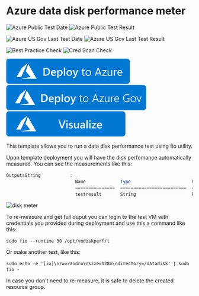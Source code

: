 # Azure data disk performance meter

![Azure Public Test Date](https://azurequickstartsservice.blob.core.windows.net/badges/vm-disk-performance-meter/PublicLastTestDate.svg)
![Azure Public Test Result](https://azurequickstartsservice.blob.core.windows.net/badges/vm-disk-performance-meter/PublicDeployment.svg)

![Azure US Gov Last Test Date](https://azurequickstartsservice.blob.core.windows.net/badges/vm-disk-performance-meter/FairfaxLastTestDate.svg)
![Azure US Gov Last Test Result](https://azurequickstartsservice.blob.core.windows.net/badges/vm-disk-performance-meter/FairfaxDeployment.svg)

![Best Practice Check](https://azurequickstartsservice.blob.core.windows.net/badges/vm-disk-performance-meter/BestPracticeResult.svg)
![Cred Scan Check](https://azurequickstartsservice.blob.core.windows.net/badges/vm-disk-performance-meter/CredScanResult.svg)

[![Deploy To Azure](https://raw.githubusercontent.com/Azure/azure-quickstart-templates/master/1-CONTRIBUTION-GUIDE/images/deploytoazure.svg?sanitize=true)](https://portal.azure.com/#create/Microsoft.Template/uri/https%3A%2F%2Fraw.githubusercontent.com%2FAzure%2Fazure-quickstart-templates%2Fmaster%2Fvm-disk-performance-meter%2Fazuredeploy.json)  
[![Deploy To Azure Gov](https://raw.githubusercontent.com/Azure/azure-quickstart-templates/master/1-CONTRIBUTION-GUIDE/images/deploytoazuregov.svg?sanitize=true)](https://portal.azure.us/#create/Microsoft.Template/uri/https%3A%2F%2Fraw.githubusercontent.com%2FAzure%2Fazure-quickstart-templates%2Fmaster%2Fvm-disk-performance-meter%2Fazuredeploy.json)  
[![Visualize](https://raw.githubusercontent.com/Azure/azure-quickstart-templates/master/1-CONTRIBUTION-GUIDE/images/visualizebutton.svg?sanitize=true)](http://armviz.io/#/?load=https%3A%2F%2Fraw.githubusercontent.com%2FAzure%2Fazure-quickstart-templates%2Fmaster%2Fvm-disk-performance-meter%2Fazuredeploy.json)

This template allows you to run a data disk performance test using fio utility.

Upon template deployment you will have the disk perfomance automatically measured. You can see the measurements like this:

```powershell
OutputsString           :
                          Name             Type                       Value
                          ===============  =========================  ==========
                          testresult       String                     READ: io=2051.2MB, aggrb=78853KB/s, minb=19713KB/s, maxb=20024KB/s, mint=26222msec, maxt=26636msec; WRITE: io=2044.9MB, aggrb=78613KB/s, minb=19653KB/s, maxb=19963KB/s, mint=26222msec, maxt=26636msec;
```

![disk meter](images/diskperformance.png "Disk performance measurement output")

To re-measure and get full ouput you can login to the test VM with credentials you provided during deployment and use this a command like this:

```shell
sudo fio --runtime 30 /opt/vmdiskperf/t
```

Or make another test, like this:

```shell
sudo echo -e '[io]\nrw=randrw\nsize=128m\ndirectory=/datadisk' | sudo fio -

```

In case you don't need to re-measure, it is safe to delete the created resource group.
